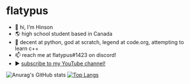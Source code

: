 # flatypus
* 👋 hi, I’m Hinson
* 🌎 high school student based in Canada
* 🧠 decent at python, god at scratch, legend at code.org, attempting to learn c++
* 📫 reach me at flatypus#1423 on discord!
* ▶ [subscribe to my YouTube channel!](https://youtube.com/flatypus)








![Anurag's GitHub stats](https://github-readme-stats.vercel.app/api?username=flatypus&show_icons=true&theme=radical)
[![Top Langs](https://github-readme-stats.vercel.app/api/top-langs/?username=flatypus&layout=compact)](https://github.com/flatypus/github-readme-stats)

